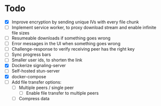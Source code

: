 # Todo

- [x] Improve encryption by sending unique IVs with every file chunk
- [ ] Implement service worker, to proxy download stream and enable infinite file sizes
- [ ] Resumeable downloads if something goes wrong
- [ ] Error messages in the UI when something goes wrong
- [ ] Challenge-response to verify receiving peer has the right key
- [ ] Sync progress bars
- [ ] Smaller user ids, to shorten the link
- [x] Dockerize signaling-server
- [ ] Self-hosted stun-server
- [x] docker-compose
- [ ] Add file transfer options:
  - [ ] Multiple peers / single peer
    - [ ] Enable file transfer to multiple peers
  - [ ] Compress data
